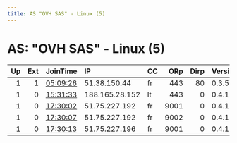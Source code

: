 ```yaml
---
title: AS "OVH SAS" - Linux (5)
---
```


# AS: "OVH SAS" - Linux (5)

|   Up |   Ext | JoinTime                                                                                            | IP             | CC   |   ORp |   Dirp | Version   | Contact              | Nickname        |   eFamMembers |
|-----:|------:|:----------------------------------------------------------------------------------------------------|:---------------|:-----|------:|-------:|:----------|:---------------------|:----------------|--------------:|
|    1 |     1 | [05:09:26](https://metrics.torproject.org/rs.html#details/598D29D9E612033C663AB93BDE3F4FDF7B6D4B78) | 51.38.150.44   | fr   |   443 |     80 | 0.3.5.8   | torrocks@firemail.cc | TruckFonaldDump |             1 |
|    1 |     0 | [15:31:33](https://metrics.torproject.org/rs.html#details/A4FCA41B69C9EF8B58278240317BB9C8785BA873) | 188.165.28.152 | lt   |   443 |      0 | 0.4.1.6   | chr1s@liquidmail.de  | trumpnetwork    |             1 |
|    1 |     0 | [17:30:02](https://metrics.torproject.org/rs.html#details/2AD92738BF1CED0F01EC423D13DB799DA818A4D1) | 51.75.227.192  | fr   |  9001 |      0 | 0.4.1.6   | None                 | Unnamed         |             1 |
|    1 |     0 | [17:30:07](https://metrics.torproject.org/rs.html#details/466C248168F8C4C5069D5A052BC72520080F2EA7) | 51.75.227.192  | fr   |  9002 |      0 | 0.4.1.6   | None                 | Unnamed         |             1 |
|    1 |     0 | [17:30:13](https://metrics.torproject.org/rs.html#details/F598FA281D15E9CA566D0EFA3BEDF877C042865D) | 51.75.227.196  | fr   |  9001 |      0 | 0.4.1.6   | None                 | Unnamed         |             1 |
